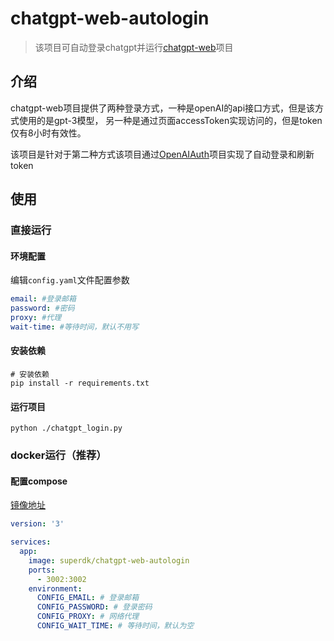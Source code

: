 # chatgpt-web-autologin
> 该项目可自动登录chatgpt并运行[chatgpt-web](https://github.com/Chanzhaoyu/chatgpt-web)项目

## 介绍
chatgpt-web项目提供了两种登录方式，一种是openAI的api接口方式，但是该方式使用的是gpt-3模型，
另一种是通过页面accessToken实现访问的，但是token仅有8小时有效性。

该项目是针对于第二种方式该项目通过[OpenAIAuth](https://github.com/acheong08/OpenAIAuth)项目实现了自动登录和刷新token

## 使用
### 直接运行
#### 环境配置
编辑`config.yaml`文件配置参数
```yaml
email: #登录邮箱
password: #密码
proxy: #代理
wait-time: #等待时间，默认不用写
```
#### 安装依赖
```shell script
# 安装依赖
pip install -r requirements.txt
```

#### 运行项目
```shell script
python ./chatgpt_login.py
```

### docker运行（推荐）
#### 配置compose
[镜像地址](https://hub.docker.com/r/superdk/chatgpt-web-autologin)
```yaml
version: '3'

services:
  app:
    image: superdk/chatgpt-web-autologin
    ports:
      - 3002:3002
    environment:
      CONFIG_EMAIL: # 登录邮箱
      CONFIG_PASSWORD: # 登录密码
      CONFIG_PROXY: # 网络代理
      CONFIG_WAIT_TIME: # 等待时间，默认为空
```


